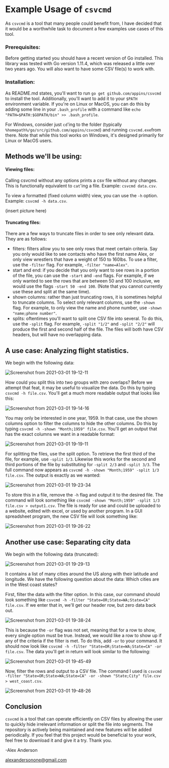 #  Example Usage of `csvcmd`
As `csvcmd` is a tool that many people could benefit from, I have decided that it would be a worthwhile task to document a few examples use cases of this tool.

### Prerequisites:
Before getting started you should have a recent version of Go installed. This library was tested with Go version 1.11.4, which was released a little over two years ago. You will also want to have some CSV file(s) to work with.

### Installation:
As README.md states, you'll want to run `go get github.com/appins/csvcmd` to install the tool. Additionally, you'll want to add it to your `$PATH` environment variable. If you're on Linux or MacOS, you can do this by adding some line in your `.bash_profile` with a command like `echo "PATH=$PATH:$GOPATH/bin" >> .bash_profile`. 

For Windows, consider just `cd`'ing to the folder (typically `%homepath%/go/src/github.com/appins/csvcmd`) and running `csvcmd.exe`from there. Note that while this tool works on Windows, it's designed primarily for Linux or MacOS users.

## Methods we'll be using:
#### Viewing files:
Calling csvcmd without any options prints a csv file without any changes. This is functionally equivalent to `cat`'ing a file. Example: `csvcmd data.csv`.

To view a formatted (fixed column width) view, you can use the `-h` option. Example: `csvcmd -h data.csv`.

(insert picture here)

#### Truncating files:
There are a few ways to truncate files in order to see only relevant data. They are as follows:
- filters: filters allow you to see only rows that meet certain criteria. Say you only would like to see contacts who have the first name Alex, or only view wrestlers that have a weight of 150 to 160lbs. To use a filter, use the `-filter` flag. For example, `-filter "name=Alex"`.
- start and end: if you decide that you only want to see rows in a portion of the file, you can use the `-start` and `-end` flags. For example, if we only wanted to see the rows that are between 50 and 100 inclusive, we would use the flags `-start 50 -end 100`. (Note that you cannot currently use these and split at the same time).
- shown columns: rather than just truncating rows, it is sometimes helpful to truncate columns. To select only relevant columns, use the `-shown` flag. For example, to only view the name and phone number, use `-shown "name;phone number"`.
- splits: oftentimes you'll want to split one CSV file into several. To do this, use the `-split` flag. For example, `-split "1/2"` and `-split "2/2"` will produce the first and second half of the file. The files will both have CSV headers, but will have no overlapping data.

## A use case: Analyzing flight statistics.
We begin with the following data:

![Screenshot from 2021-03-01 19-12-11](https://user-images.githubusercontent.com/13598541/109591257-0d480580-7ac2-11eb-912d-2a320fb437c3.png)


How could you split this into two groups with zero overlaps? Before we attempt that feat, it may be useful to visualize the data. Do this by typing `csvcmd -h file.csv`. You'll get a much more readable output that looks like this:

![Screenshot from 2021-03-01 19-14-16](https://user-images.githubusercontent.com/13598541/109591585-a24afe80-7ac2-11eb-8e50-bdc014c37f29.png)

You may only be interested in one year, 1959. In that case, use the shown columns option to filter the columns to hide the other columns. Do this by typing `csvcmd -h -shown "Month;1959" file.csv`. You'll get an output that has the exact columns we want in a readable format:

![Screenshot from 2021-03-01 19-19-11](https://user-images.githubusercontent.com/13598541/109591842-21d8cd80-7ac3-11eb-8b8a-964e659b1278.png)

For splitting the files, use the split option. To retrieve the first third of the file, for example, use `-split 1/3`. Likewise this works for the second and third portions of the file by substituting for `-split 2/3` and `-split 3/3`. The full command now appears as `csvcmd -h -shown "Month;1959" -split 1/3 file.csv`. The output is exactly as we wanted:

![Screenshot from 2021-03-01 19-23-34](https://user-images.githubusercontent.com/13598541/109592143-a1ff3300-7ac3-11eb-9d9e-352292971e7b.png)

To store this in a file, remove the `-h` flag and output it to the desired file. The command will look something like `csvcmd -shown "Month;1959" -split 1/3 file.csv > output1.csv`. The file is ready for use and could be uploaded to a website, edited with excel, or used by another program. In a GUI spreadsheet program, the new CSV file will look something like:

![Screenshot from 2021-03-01 19-26-22](https://user-images.githubusercontent.com/13598541/109592373-05896080-7ac4-11eb-8cde-dc40408448a7.png)

## Another use case: Separating city data
We begin with the following data (truncated):

![Screenshot from 2021-03-01 19-29-13](https://user-images.githubusercontent.com/13598541/109592634-6d3fab80-7ac4-11eb-8f0e-aa43b106047a.png)


It contains a list of many cities around the US along with their latitude and longitude. We have the following question about the data: Which cities are in the West coast states?

First, filter the data with the filter option. In this case, our command should look something like `csvcmd -h -filter "State=OR;State=WA;State=CA" file.csv`. If we enter that in, we'll get our header row, but zero data back out.

![Screenshot from 2021-03-01 19-38-24](https://user-images.githubusercontent.com/13598541/109593403-bc3a1080-7ac5-11eb-8f40-2674605c6dcc.png)

This is because the `-or` flag was not set, meaning that for a row to show, every single option must be true. Instead, we would like a row to show up if any of the criteria if the filter is met. To do this, add `-or` to your command. It should now look like `csvcmd -h -filter "State=OR;State=WA;State=CA" -or file.csv`. The data you'll get in return will look similar to the following:

![Screenshot from 2021-03-01 19-45-49](https://user-images.githubusercontent.com/13598541/109593934-c0b2f900-7ac6-11eb-962c-d3e5a902cc54.png)


Now, filter the rows and output to a CSV file. The command I used is `csvcmd -filter "State=OR;State=WA;State=CA" -or -shown "State;City" file.csv > west_coast.csv`. 

![Screenshot from 2021-03-01 19-48-26](https://user-images.githubusercontent.com/13598541/109594126-18e9fb00-7ac7-11eb-80a2-e69dc4bbbf7f.png)

## Conclusion
`csvcmd` is a tool that can operate efficiently on CSV files by allowing the user to quickly hide irrelevant information or split the file into segments. The repository is actively being maintained and new features will be added periodically. If you feel that this project would be beneficial to your work, feel free to download it and give it a try. Thank you.


-Alex Anderson

alexandersonone@gmail.com
